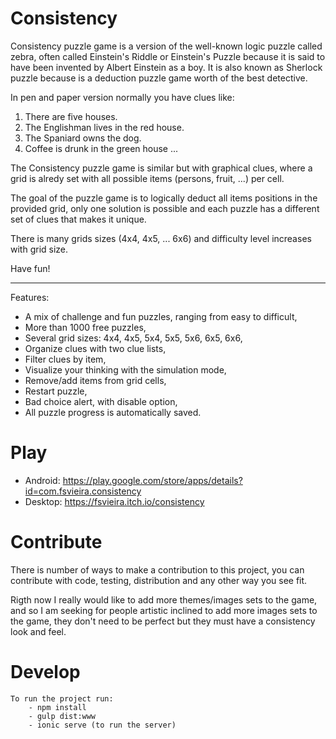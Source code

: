 # Consistency

Consistency puzzle game is a version of the well-known logic puzzle called zebra, often called Einstein's Riddle or Einstein's Puzzle because it is said to have been invented by Albert Einstein as a boy. It is also known as Sherlock puzzle because is a deduction puzzle game worth of the best detective.

In pen and paper version normally you have clues like: 
1. There are five houses.
2. The Englishman lives in the red house.
3. The Spaniard owns the dog.
4. Coffee is drunk in the green house
...

The Consistency puzzle game is similar but with graphical clues, where a grid is alredy set with 
all possible items (persons, fruit, ...) per cell.

The goal of the puzzle game is to logically deduct all items positions in the provided grid, only one solution
is possible and each puzzle has a different set of clues that makes it unique.

There is many grids sizes (4x4, 4x5, ... 6x6) and difficulty level increases with grid size. 

Have fun!

------------------------------------
Features:
- A mix of challenge and fun puzzles, ranging from easy to difficult,
- More than 1000 free puzzles,
- Several grid sizes: 4x4, 4x5, 5x4, 5x5, 5x6, 6x5, 6x6,
- Organize clues with two clue lists,
- Filter clues by item,
- Visualize your thinking with the simulation mode,
- Remove/add items from grid cells,
- Restart puzzle,
- Bad choice alert, with disable option,
- All puzzle progress is automatically saved.

# Play
 * Android: https://play.google.com/store/apps/details?id=com.fsvieira.consistency
 * Desktop: https://fsvieira.itch.io/consistency

# Contribute
There is number of ways to make a contribution to this project, you can contribute with code, testing, distribution and 
any other way you see fit. 
	
Rigth now I really would like to add more themes/images sets to the game, and so I am seeking for people artistic inclined 
to add more images sets to the game, they don't need to be perfect but they must have a consistency look and feel.

# Develop
	
	To run the project run:
		- npm install
		- gulp dist:www
		- ionic serve (to run the server)
		

